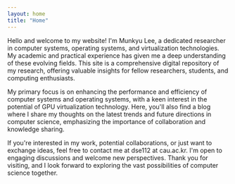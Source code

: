 ```yaml
---
layout: home
title: "Home"
---
```


Hello and welcome to my website! I'm Munkyu Lee, a dedicated researcher in computer systems, operating systems, and virtualization technologies. My academic and practical experience has given me a deep understanding of these evolving fields. This site is a comprehensive digital repository of my research, offering valuable insights for fellow researchers, students, and computing enthusiasts.

My primary focus is on enhancing the performance and efficiency of computer systems and operating systems, with a keen interest in the potential of GPU virtualization technology. Here, you'll also find a blog where I share my thoughts on the latest trends and future directions in computer science, emphasizing the importance of collaboration and knowledge sharing.

If you're interested in my work, potential collaborations, or just want to exchange ideas, feel free to contact me at dse112 at cau.ac.kr. I'm open to engaging discussions and welcome new perspectives. Thank you for visiting, and I look forward to exploring the vast possibilities of computer science together.
